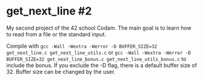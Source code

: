 # get_next_line #2

My second project of the 42 school Codam. The main goal is to learn how to read from a file or the standard input.

Compile with ```gcc -Wall -Wextra -Werror -D BUFFER_SIZE=32 get_next_line.c get_next_line_utils.c``` or
```gcc -Wall -Wextra -Werror -D BUFFER_SIZE=32 get_next_line_bonus.c get_next_line_utils_bonus.c``` to include the bonus. If you exclude the -D flag, there is a default buffer size of 32. Buffer size can be changed by the user.
